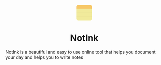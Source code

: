 <div align="center">
<img src="static/images/NotInkLogo.png" alt="NotInk Logo" style="height: 50px; display: block; margin: 0 auto"/>
<h1>NotInk</h1>
</div>

NotInk is a beautiful and easy to use online tool that helps you document your day and helps you to write notes

